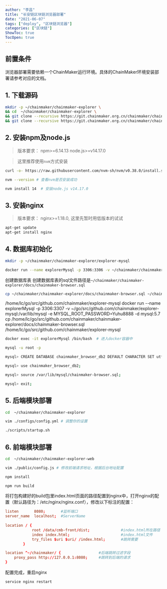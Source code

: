 ```yaml
---
author: "李昌"
title: "长安链区块链浏览器部署"
date: "2021-06-07"
tags: ["deploy", "区块链浏览器"]
categories: ["区块链"]
ShowToc: true
TocOpen: true
---
```


## 前置条件
浏览器部署需要依赖一个ChainMaker运行环境。具体的ChainMaker环境安装部署请参考对应的文档。

## 1. 下载源码
```bash
mkdir -p ~/chainmaker/chainmaker-explorer \
&& cd  ~/chainmaker/chainmaker-explorer \
&& git clone --recursive https://git.chainmaker.org.cn/chainmaker/chainmaker-explorer.git \
&& git clone --recursive https://git.chainmaker.org.cn/chainmaker/chainmaker-explorer-web.git
```

## 2. 安装npm及node.js
> 版本要求： npm>=6.14.13 node.js>=v14.17.0

> 这里推荐使用`nvm`方式安装
```bash
curl -o- https://raw.githubusercontent.com/nvm-sh/nvm/v0.38.0/install.sh | bash  # 安装nvm

nvm --version # 查看nvm是否安装成功

nvm install 14  # 安装node.js v14.17.0

```


## 3. 安装nginx
> 版本要求： nginx>=1.18.0, 这里先暂时用低版本的试试

```bash
apt-get update
apt-get install nginx
```

## 4. 数据库初始化
```bash
mkdir -p ~/chainmaker/chainmaker-explorer/explorer-mysql

docker run --name explorerMysql -p 3306:3306 -v ~/chainmaker/chainmaker-explorer/explorer-mysql:/var/lib/mysql -e MYSQL_ROOT_PASSWORD=Yuhu8888 -d mysql:5.7
```

创建数据库表
创建数据库表的sql文件路径是`~/chainmaker/chainmaker-explorer/docs/chainmaker-browser.sql`
```bash
cp ~/chainmaker/chainmaker-explorer/docs/chainmaker-browser.sql ~/chainmaker/chainmaker-explorer/explorer-mysql
```
/home/lc/go/src/github.com/chainmaker/explorer-mysql
docker run --name explorerMysql -p 3306:3307 -v ~/go/src/github.com/chainmaker/explorer-mysql:/var/lib/mysql -e MYSQL_ROOT_PASSWORD=Yuhu8888 -d mysql:5.7
cp /home/lc/go/src/github.com/chainmaker/chainmaker-explorer/docs/chainmaker-browser.sql /home/lc/go/src/github.com/chainmaker/explorer-mysql
```bash
docker exec -it explorerMysql /bin/bash  # 进入docker容器中

mysql -u root -p 

mysql> CREATE DATABASE chainmaker_browser_db2 DEFAULT CHARACTER SET utf8 DEFAULT COLLATE utf8_general_ci;

mysql> use chainmaker_browser_db2;

mysql> source /var/lib/mysql/chainmaker-browser.sql;

mysql> exit;

```

## 5. 后端模块部署

```bash
cd  ~/chainmaker/chainmaker-explorer

vim ./configs/config.yml # 调整你的设置

./scripts/startup.sh
```

## 6. 前端模块部署
```bash
cd  ~/chainmaker/chainmaker-explorer-web

vim ./public/config.js # 修改前端请求地址，根据后台地址配置

```

```bash
npm install

npm run build
```
将打包构建好的build包里index.html页面的路径配置到nginx中，打开nginx的配置（默认路径为：/etc/nginx/nginx.conf），修改以下标注的配置：
```conf
listen       8080;       #监听端口
server_name  localhost;  #ServerName
  
location / {
            root /data/cmb-front/dist;              #index.html所在路径
            index index.html;                       #index.html文件
            try_files $uri $uri/ /index.html;       #跳转需要
        }

location ^~/chainmaker/ {                 #后端跳转过滤字段
    proxy_pass http://127.0.0.1:8080;     #跳转到后端的请求
}
```

配置完成，重启nginx
```bash
service nginx restart
```





